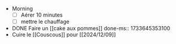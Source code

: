- Morning
  * [ ] Aérer 10 minutes
  * [ ] mettre le chauffage
- DONE Faire un [[cake aux pommes]]
  done-ms:: 1733645353100
- Cuire le [[Couscous]] pour [[2024/12/09]]